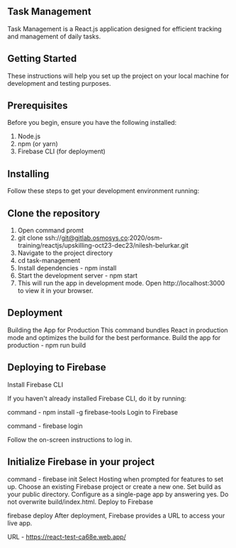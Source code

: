 ## Task Management
Task Management is a React.js application designed for efficient tracking and management of daily tasks.

## Getting Started
These instructions will help you set up the project on your local machine for development and testing purposes.

## Prerequisites
Before you begin, ensure you have the following installed:

1. Node.js
2. npm (or yarn)
3. Firebase CLI (for deployment)


## Installing
Follow these steps to get your development environment running:

## Clone the repository
1. Open command promt
2. git clone ssh://git@gitlab.osmosys.co:2020/osm-training/reactjs/upskilling-oct23-dec23/nilesh-belurkar.git
3. Navigate to the project directory
4. cd task-management
5. Install dependencies - npm install
6. Start the development server - npm start
7. This will run the app in development mode. Open http://localhost:3000 to view it in your browser.


## Deployment
Building the App for Production
This command bundles React in production mode and optimizes the build for the best performance.
Build the app for production - npm run build

## Deploying to Firebase
Install Firebase CLI

If you haven't already installed Firebase CLI, do it by running:

command - npm install -g firebase-tools
Login to Firebase

command - firebase login

Follow the on-screen instructions to log in.

## Initialize Firebase in your project
command  - firebase init
Select Hosting when prompted for features to set up.
Choose an existing Firebase project or create a new one.
Set build as your public directory.
Configure as a single-page app by answering yes.
Do not overwrite build/index.html.
Deploy to Firebase

firebase deploy
After deployment, Firebase provides a URL to access your live app.

URL - https://react-test-ca68e.web.app/